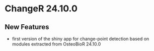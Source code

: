 # ChangeR 24.10.0

## New Features
- first version of the shiny app for change-point detection based on modules extracted from OsteoBioR 24.10.0
